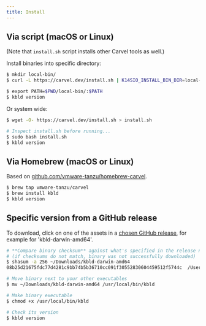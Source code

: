 ```yaml
---
title: Install
---
```


## Via script (macOS or Linux)

(Note that `install.sh` script installs other Carvel tools as well.)

Install binaries into specific directory:

```bash
$ mkdir local-bin/
$ curl -L https://carvel.dev/install.sh | K14SIO_INSTALL_BIN_DIR=local-bin bash

$ export PATH=$PWD/local-bin/:$PATH
$ kbld version
```

Or system wide:

```bash
$ wget -O- https://carvel.dev/install.sh > install.sh

# Inspect install.sh before running...
$ sudo bash install.sh
$ kbld version
```

## Via Homebrew (macOS or Linux)

Based on [github.com/vmware-tanzu/homebrew-carvel](https://github.com/vmware-tanzu/homebrew-carvel).

```bash
$ brew tap vmware-tanzu/carvel
$ brew install kbld
$ kbld version
```

## Specific version from a GitHub release

To download, click on one of the assets in a [chosen GitHub release](https://github.com/carvel-dev/kbld/releases), for example for 'kbld-darwin-amd64'.

```bash
# **Compare binary checksum** against what's specified in the release notes
# (if checksums do not match, binary was not successfully downloaded)
$ shasum -a 256 ~/Downloads/kbld-darwin-amd64
08b25d21675fdc77d4281c9bb74b5b36710cc091f30552830604459512f5744c  /Users/pivotal/Downloads/kbld-darwin-amd64

# Move binary next to your other executables
$ mv ~/Downloads/kbld-darwin-amd64 /usr/local/bin/kbld

# Make binary executable
$ chmod +x /usr/local/bin/kbld

# Check its version
$ kbld version
```
